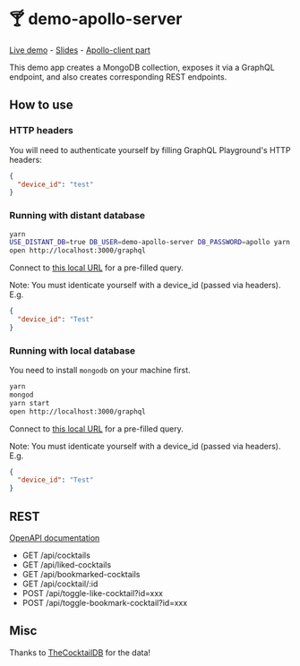 # 🍸 demo-apollo-server

[Live demo](<https://demo-apollo-server.herokuapp.com/graphql?query=query%20%7B%0A%09cocktails%20%7B%0A%20%20%23%20cocktails(ingredient%3A%20%22Vodka%22)%20%7B%0A%20%20%20%20name%0A%20%20%20%20imageURL%0A%20%20%20%20likes%0A%20%20%20%20glassType%0A%20%20%20%20instructions%0A%20%20%20%20ingredients%20%7B%0A%20%20%20%20%20%20name%0A%20%20%20%20%20%20quantity%0A%20%20%20%20%7D%0A%20%20%7D%0A%7D>) - [Slides](https://slides-apollo-server.netlify.com/) - [Apollo-client part](https://github.com/adrienharnay/demo-apollo-client)

This demo app creates a MongoDB collection, exposes it via a GraphQL endpoint, and also creates corresponding REST endpoints.

## How to use

### HTTP headers

You will need to authenticate yourself by filling GraphQL Playground's HTTP headers:

```json
{
  "device_id": "test"
}
```

### Running with distant database

```bash
yarn
USE_DISTANT_DB=true DB_USER=demo-apollo-server DB_PASSWORD=apollo yarn start
open http://localhost:3000/graphql
```

Connect to [this local URL](<http://localhost:3000/graphql?query=query%20%7B%0A%09cocktails%20%7B%0A%20%20%23%20cocktails(ingredient%3A%20%22Vodka%22)%20%7B%0A%20%20%20%20name%0A%20%20%20%20imageURL%0A%20%20%20%20likes%0A%20%20%20%20glassType%0A%20%20%20%20instructions%0A%20%20%20%20ingredients%20%7B%0A%20%20%20%20%20%20name%0A%20%20%20%20%20%20quantity%0A%20%20%20%20%7D%0A%20%20%7D%0A%7D>) for a pre-filled query.

Note: You must identicate yourself with a device_id (passed via headers). E.g.

```json
{
  "device_id": "Test"
}
```

### Running with local database

You need to install `mongodb` on your machine first.

```bash
yarn
mongod
yarn start
open http://localhost:3000/graphql
```

Connect to [this local URL](<http://localhost:3000/graphql?query=query%20%7B%0A%09cocktails%20%7B%0A%20%20%23%20cocktails(ingredient%3A%20%22Vodka%22)%20%7B%0A%20%20%20%20name%0A%20%20%20%20imageURL%0A%20%20%20%20likes%0A%20%20%20%20glassType%0A%20%20%20%20instructions%0A%20%20%20%20ingredients%20%7B%0A%20%20%20%20%20%20name%0A%20%20%20%20%20%20quantity%0A%20%20%20%20%7D%0A%20%20%7D%0A%7D>) for a pre-filled query.

Note: You must identicate yourself with a device_id (passed via headers). E.g.

```json
{
  "device_id": "Test"
}
```

## REST

[OpenAPI documentation](./swagger.yml)

- GET /api/cocktails
- GET /api/liked-cocktails
- GET /api/bookmarked-cocktails
- GET /api/cocktail/:id
- POST /api/toggle-like-cocktail?id=xxx
- POST /api/toggle-bookmark-cocktail?id=xxx

## Misc

Thanks to [TheCocktailDB](http://www.thecocktaildb.com/) for the data!
